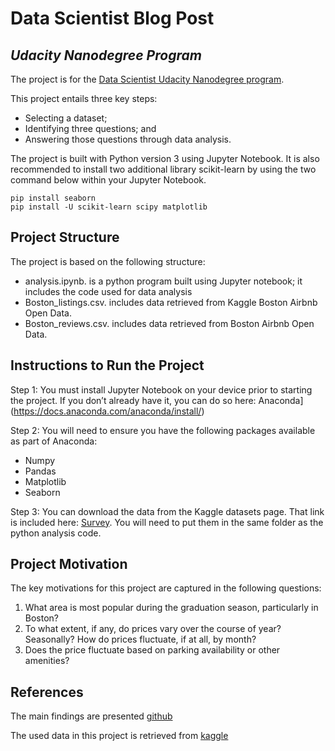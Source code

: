 # Data Scientist Blog Post

## _Udacity Nanodegree Program_

The project is for the [Data Scientist Udacity Nanodegree program](https://www.udacity.com/course/data-scientist-nanodegree--nd025).

This project entails three key steps:

- Selecting a dataset;
- Identifying three questions; and
- Answering those questions through data analysis.

The project is built with Python version 3 using Jupyter Notebook. It is also recommended to install two additional library scikit-learn by using the two command below within your Jupyter Notebook.

```
pip install seaborn
pip install -U scikit-learn scipy matplotlib
```

## Project Structure

The project is based on the following structure:

- analysis.ipynb. is a python program built using Jupyter notebook; it includes the code used for data analysis
- Boston_listings.csv. includes data retrieved from Kaggle Boston Airbnb Open Data.
- Boston_reviews.csv. includes data retrieved from Boston Airbnb Open Data.

## Instructions to Run the Project

Step 1:
You must install Jupyter Notebook on your device prior to starting the project. If you don’t already have it, you can do so here: Anaconda](https://docs.anaconda.com/anaconda/install/)

Step 2:
You will need to ensure you have the following packages available as part of Anaconda:

- Numpy
- Pandas
- Matplotlib
- Seaborn

Step 3:
You can download the data from the Kaggle datasets page. That link is included here:
[Survey](https://www.kaggle.com/datasets/airbnb/boston). You will need to put them in the same folder as the python analysis code.

## Project Motivation

The key motivations for this project are captured in the following questions:

1. What area is most popular during the graduation season, particularly in Boston?
2. To what extent, if any, do prices vary over the course of year? Seasonally? How do prices fluctuate, if at all, by month?
3. Does the price fluctuate based on parking availability or other amenities?

## References

The main findings are presented [github](https://TBD)

The used data in this project is retrieved from [kaggle](https://www.kaggle.com/datasets/airbnb/boston)
